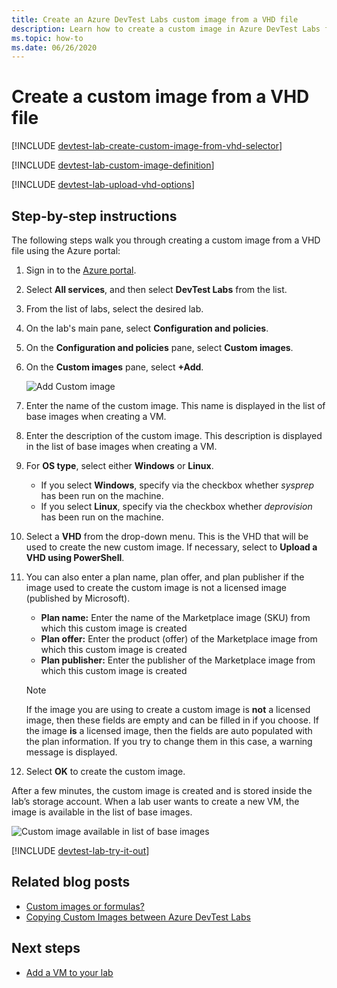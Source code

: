 ```yaml
---
title: Create an Azure DevTest Labs custom image from a VHD file
description: Learn how to create a custom image in Azure DevTest Labs from a VHD file using the Azure portal
ms.topic: how-to
ms.date: 06/26/2020
---
```


# Create a custom image from a VHD file

[!INCLUDE [devtest-lab-create-custom-image-from-vhd-selector](../../includes/devtest-lab-create-custom-image-from-vhd-selector.md)]

[!INCLUDE [devtest-lab-custom-image-definition](../../includes/devtest-lab-custom-image-definition.md)]

[!INCLUDE [devtest-lab-upload-vhd-options](../../includes/devtest-lab-upload-vhd-options.md)]

## Step-by-step instructions

The following steps walk you through creating a custom image from a VHD file using the Azure portal:

1. Sign in to the [Azure portal](https://go.microsoft.com/fwlink/p/?LinkID=525040).

1. Select **All services**, and then select **DevTest Labs** from the list.

1. From the list of labs, select the desired lab.  

1. On the lab's main pane, select **Configuration and policies**. 

1. On the **Configuration and policies** pane, select **Custom images**.

1. On the **Custom images** pane, select **+Add**.

    ![Add Custom image](./media/devtest-lab-create-template/add-custom-image.png)

1. Enter the name of the custom image. This name is displayed in the list of base images when creating a VM.

1. Enter the description of the custom image. This description is displayed in the list of base images when creating a VM.

1. For **OS type**, select either **Windows** or **Linux**.

    - If you select **Windows**, specify via the checkbox whether *sysprep* has been run on the machine. 
    - If you select **Linux**, specify via the checkbox whether *deprovision* has been run on the machine. 

1. Select a **VHD** from the drop-down menu. This is the VHD that will be used to create the new custom image. If necessary, select to **Upload a VHD using PowerShell**.

1. You can also enter a plan name, plan offer, and plan publisher if the image used to create the custom image is not a licensed image (published by Microsoft).

   - **Plan name:** Enter the name of the Marketplace image (SKU) from which this custom image is created 
   - **Plan offer:** Enter the product (offer) of the Marketplace image from which this custom image is created 
   - **Plan publisher:** Enter the publisher of the Marketplace image from which this custom image is created

   > [!NOTE]
   > If the image you are using to create a custom image is **not** a licensed image, then these fields are empty and can be filled in if you choose. If the image **is** a licensed image, then the fields are auto populated with the plan information. If you try to change them in this case, a warning message is displayed.
   >
   >

1. Select **OK** to create the custom image.

After a few minutes, the custom image is created and is stored inside the lab’s storage account. When a lab user wants to create a new VM, the image is available in the list of base images.

![Custom image available in list of base images](./media/devtest-lab-create-template/custom-image-available-as-base.png)


[!INCLUDE [devtest-lab-try-it-out](../../includes/devtest-lab-try-it-out.md)]

## Related blog posts

- [Custom images or formulas?](./devtest-lab-faq.yml#blog-post)
- [Copying Custom Images between Azure DevTest Labs](https://www.visualstudiogeeks.com/blog/DevOps/How-To-Move-CustomImages-VHD-Between-AzureDevTestLabs#copying-custom-images-between-azure-devtest-labs)

## Next steps

- [Add a VM to your lab](./devtest-lab-add-vm.md)